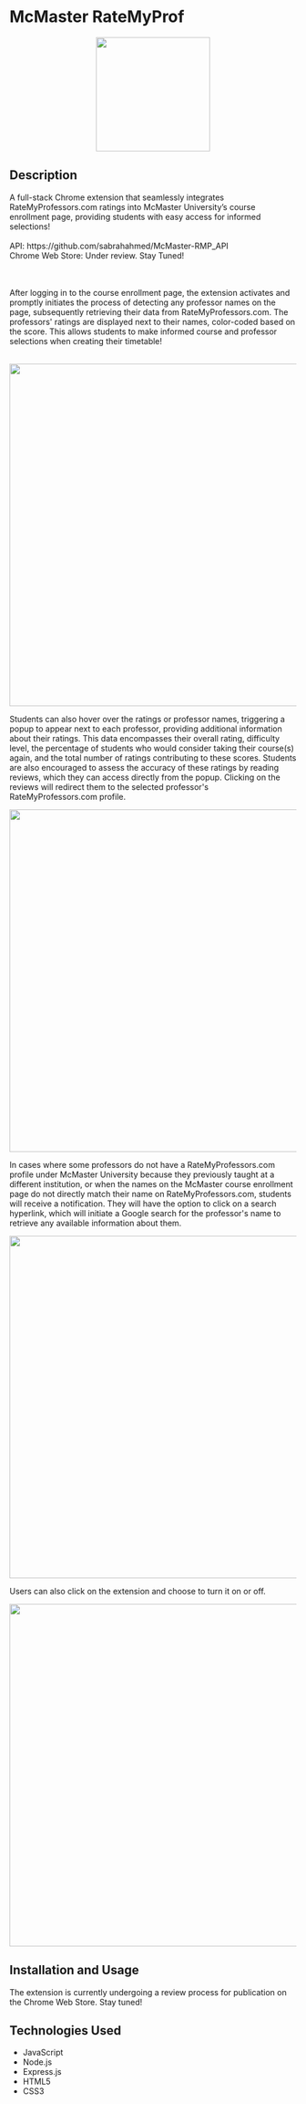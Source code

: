 <h1> McMaster RateMyProf </h1>
<p align="center">
  <img src="https://github.com/sabrahahmed/McMaster-RMP/assets/108163033/860aeab1-d175-466b-85ec-b20f25f3067a" width="200"/>
</p>

<h2> Description </h2>
A full-stack Chrome extension that seamlessly integrates RateMyProfessors.com ratings into McMaster University’s course enrollment page, providing students with easy access for informed selections!
<br/><br/>
API: https://github.com/sabrahahmed/McMaster-RMP_API<br/>
Chrome Web Store: Under review. Stay Tuned! 

<br/><br/>
After logging in to the course enrollment page, the extension activates and promptly initiates the process of detecting any professor names on the page, subsequently retrieving their data from RateMyProfessors.com. The professors' ratings are displayed next to their names, color-coded based on the score. This allows students to make informed course and professor selections when creating their timetable! 
<br/>
<br/>

<p align="center">
  <img src="https://github.com/sabrahahmed/McMaster-RMP/assets/108163033/1674c5f2-6ded-4b22-888c-7e11756b1db1" width="600"/>
</p>

Students can also hover over the ratings or professor names, triggering a popup to appear next to each professor, providing additional information about their ratings. This data encompasses their overall rating, difficulty level, the percentage of students who would consider taking their course(s) again, and the total number of ratings contributing to these scores. Students are also encouraged to assess the accuracy of these ratings by reading reviews, which they can access directly from the popup. Clicking on the reviews will redirect them to the selected professor's RateMyProfessors.com profile.

<p align="center">
  <img src="https://github.com/sabrahahmed/McMaster-RMP/assets/108163033/5e6ddab1-4cac-4c53-a293-9069f2a4e43e" width="600"/>
</p>

In cases where some professors do not have a RateMyProfessors.com profile under McMaster University because they previously taught at a different institution, or when the names on the McMaster course enrollment page do not directly match their name on RateMyProfessors.com, students will receive a notification. They will have the option to click on a search hyperlink, which will initiate a Google search for the professor's name to retrieve any available information about them.

<p align="center">
  <img src="https://github.com/sabrahahmed/McMaster-RMP/assets/108163033/5a1ddf9c-7b9b-48ad-9ba8-d99d52f89b59" width="600"/>
</p>

Users can also click on the extension and choose to turn it on or off. 

<p align="center">
  <img src="https://github.com/sabrahahmed/McMaster-RMP/assets/108163033/94682735-4414-4de6-bd28-5300a3d817bd" width="600"/>
</p>

<h2> Installation and Usage </h2>
The extension is currently undergoing a review process for publication on the Chrome Web Store. Stay tuned! 

<h2> Technologies Used </h2>
<ul>
    <li>JavaScript </li>
    <li>Node.js </li>
    <li>Express.js</li>
    <li>HTML5</li>
    <li>CSS3</li>
</ul>












